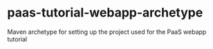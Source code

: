 paas-tutorial-webapp-archetype
==============================

Maven archetype for setting up the project used for the PaaS webapp tutorial

